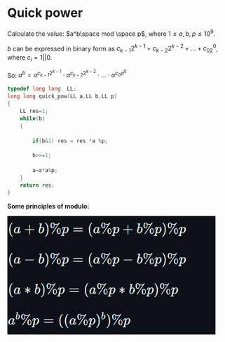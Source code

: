 # Quick power
Calculate the value: $a^b\space mod \space p$, where $1\le a,b,p \le  10^9$.

$b$ can be expressed in binary form as $c_{k-1}2^{k-1} + c_{k-2}2^{k-2} + \ldots + c_02^0$, where $c_i=1||0$.

So: $a^b=a^{c_{k-1}2^{k-1}}\cdot a^{c_{k-2}2^{k-2}}\cdot...\cdot a^{c_0a^0}$

```c++
typedef long long  LL;
long long quick_pow(LL a,LL b,LL p)
{
    LL res=1;
    while(b)
    {
        
        if(b&1) res = res *a %p;
        
        b>>=1;
        
        a=a*a%p;
    }
    return res;
}
```

**Some principles of modulo:**

![alt text](../../assets/MarkdownImg/image.png)


